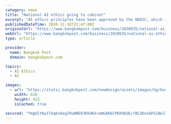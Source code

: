 ```yaml
---
category: news
title: "National AI ethics going to cabinet"
excerpt: "AI ethics principles have been approved by the NDESC, which is chaired by the prime minister, said Ms Vunnaporn. The NDESC office plans to ask the cabinet to endorse these guidelines for public ..."
publishedDateTime: 2020-11-16T22:47:00Z
originalUrl: "https://www.bangkokpost.com/business/2020635/national-ai-ethics-going-to-cabinet"
webUrl: "https://www.bangkokpost.com/business/2020635/national-ai-ethics-going-to-cabinet"
type: article

provider:
  name: Bangkok Post
  domain: bangkokpost.com

topics:
  - AI Ethics
  - AI

images:
  - url: "https://static.bangkokpost.com/newdesign/assets/images/bg/business/images_business_1.jpg?v=0.1"
    width: 620
    height: 413
    isCached: true

secured: "YmgUItKw1Teq6nAegIRuWBE03RkdKk+aWGA66CPBX9DUb/rBCZKesQFGiNeJIqAU0WyV6VbeoUdy2HE8xCachVgM07EUkxT+ZjHyb25+ZiGen1v0UHLBMKKRAyipB4wgDmavcZSNCdxUn27Ox596mfL9dhJrtWfm7ozpFDzBn8cz+9u2iPqkoF/KiDFqXAcKSAaQGB3+s+XF4r5N5L/WrTZjm2zAUBmXVcKzPmrD10eW3gKiQ8ozTzPY5FK6eqXAxjM3KBsMfQm56ZE+9a2tddcJtLbaPpyO4a/FHX6Cokr77l1KmcVOvZ4bbzBcxElE3aylGKlXj7bR1dLuQsnn/gx+ItuWsnN0K23e/vXUKJA=;moKyFRKold5QVx2OLIhWgA=="
---
```


